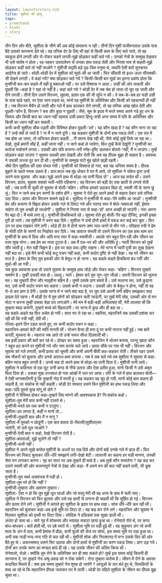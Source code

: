 ```yaml
---  
layout: layouts/story.njk  
title: सुशीला की मृत्यु  
tags:  
- premchand  
- hindi  
- story  
---  
```

    
तीन दिन और बीते, सुशीला के जीने की अब कोई संभावना न रही। तीनों दिन मुंशी संजीवनलाल उसके पास बैठे उसको सान्त्वना देते रहे। वह तनिक देर के लिए भी वहां से किसी काम के लिए चले जाते, तो वह व्याकुल होने लगती और रो-रोकर कहने लगती-मुझे छोड़कर कहीं चले गये। उनको नेत्रों के सम्मुख देखकर भी उसे संतोष न होता। रह-रहकर उतावलेपन से उनका हाथ पकड़ लेती और निराश भाव से कहती-मुझे छोड़कर कहीं चले तो नहीं जाओगे ? मुंशीजी यद्यपि बड़े दृढ-चित मनुष्य थे, तथापि ऐसी बातें सुनकयर आर्द्रनेत्र हो जाते। थोडी-थोडी देर में सुशीला को मूर्छा-सी आ जाती। फिर चौंकती तो इधर-उधर भौंजक्की-सी देखने लगती। वे कहां गये? क्या छोड़कर चले गयें ? किसी-किसी बार मूर्छा का इतना प्रकोप होता कि मुन्शीजी बार-बार कहते-मैं यही हूं,घबराओं नहीं। पर उसे विश्वास न आता। उन्हीं की ओर ताकती और पूछती कि –कहां है ? यहां तो नहीं है। कहां चले गये ? थोडी देर में जब चेत हो जाता तो चुप रह जाती और रोने लगती। तीनों दिन उसने विरजन, सुवामा, प्रताप एक की भी सुधि न की। वे सब-के-सब हर घडी उसी के पास खडे रहते, पर ऐसा जान पडता था, मानों वह मुशींजी के अतिरिक्त और किसी को पहचानती ही नहीं है। जब विरजन बैचैन हो जाती और गले में हाथ डालकर रोने लगती, तो वह तनिक आंख खोल देती और पूछती-‘कौन है, विरजन ? बस और कुछ न पूछती। जैसे, सूम के हृदय में मरते समय अपने गडे हुए धन के सिवाय और किसी बात का ध्यान नहीं रहयता उसी प्रकार हिन्दू-सत्री अन्त समय में पति के अतिरिक्त और किसी का ध्यान नहीं कर सकती।  
कभी-कभी सुशीला चौंक पड़ती और विस्मित होकर पूछती-‘अरे। यह कौन खडा है ? यह कौन भागा जा रहा है ? उन्हें क्यों ले जाते है ? ना मैं न जाने दूंगी। यह कहकर मुंशीजी के दोनों हाथ पकड़ लेती। एक पल में जब होश आ जाता, तो लजिजत होकर कहती....’मैं सपना देख रही थी, जैसे कोई तुम्हें लिये जा रहा था। देखो, तुम्हें हमारी सौहं है, कहीं जाना नहीं। न जाने कहां ले जायेगा, फिर तुम्हें कैसे देखूंगी ? मुन्शीजी का कलेजा मसोसने लगता। उसकी ओर पति करूणा-भरी स्नेह-दृष्टि डालकर बोलते-‘नहीं, मैं न जाउंगा। तुम्हें छोड़कर कहां जाउंगा ? सुवामा उसकी दशा देखती और रोती कि अब यह दीपक बुझा ही चाहता है। अवस्था ने उसकी लज्जा दूर कर दी थी। मुन्शीजी के सम्मुख घंटों मुंह खोले खड़ी रहती।  
चौथे दिन सुशीला की दशा संभल गयी। मुन्शीजी को विश्वास हो गया, बस यह अन्तिम समय है। दीपक बुझने के पहले भभक उठता है। प्रात:काल जब मुंह धोकर वे घर में आये, तो सुशीला ने संकेत द्वारा उन्हें अपने पास बुलाया  और कहा-‘मुझे अपने हाथ से थोड़ा-सा पानी पिला दो’’। आज वह सचेत थी। उसने विरजन, प्रताप, सुवामा सबको भली-भांति पहिचाना। वह विरजन को बड़ी देर तक छाती से लगाये रोती रही। जब पानी पी चुकी तो सुवामा से बोली-‘बहिन। तनिक हमको उठाकर बिठा दो, स्वामी जी के चरण छूं लूं। फिर न जाने कब इन चरणों के दर्शन होंगे। सुवामा ने रोते हुए अपने हाथों से सहारा देकर उसे तनिक उठा दिया। प्रताप और विरजन सामने खड़े थे। सुशीला ने मुन्शीजी से कहा-‘मेरे समीप आ जाओ’। मुन्शीजी प्रेम और करूणा से विहृल होकर उसके गले से लिपट गये और गदगद स्वर में बोले-‘घबराओ नहीं, ईश्वर चाहेगा तो तुम अच्छी हो जाओगी’। सुशीला ने निराश भाव से कहा-‘हॉ’ आज अच्छी हो जाउंगी। जरा अपना पैर बढ़ा दो। मैं माथे लगा लूं। मुन्शीजी हिचकिचाते रहे। सुवामा रोते हुए बोली-‘पैर बढ़ा दीजिए, इनकी इच्छा पूरी हो जाये। तब मुंशीजी ने चरण बढा दिये। सुशीला ने उन्हें दोनों हाथों में पकड कर कई बार चूमा। फिर उन पर हाथ रखकर रोने लगी। थोड़े ही देर में दोनों चरण उष्ण जल-कणों से भीग गये। पतिव्रता स्त्री ने प्रेम के मोती पति के चरणों पर निछोवर कर दिये। जब आवाज संभली तो उसने विरजन का एक हाथ थाम कर मुन्शीजी के हाथ में दिया और अति मन्द स्वर में कहा-स्वामीजी। आपके संग बहुत दिन रही और जीवन का परम सुख भोगा। अब प्रेम का नाता टूटता है। अब मैं पल-भर की और अतिथि हूं। प्यारी विरजन को तुम्हें सौंप जाती हूं। मेरा यही चिहृन है। इस पर सदा दया-दृष्टि रखना। मेरे भाग्य में प्यारी पुत्री का सुख देखना नहीं बदा था। इसे मैने कभी कोई कटु वचन नहीं कहा, कभी कठोर दृष्टि से नहीं देखा। यह मरे जीवन का फल है। ईश्वर के लिए तुम इसकी ओर से बेसुध न हो जाना। यह कहते-कहते हिचकियां बंध गयीं और मूर्छा-सी आ गयी।  
जब कुछ अवकाश हआ तो उसने सुवामा के सम्मुख हाथ जोड़े और रोकर कहा- ‘बहिन’। विरजन तुम्हारे समर्पण है। तुम्हीं उसकी मता हो। लल्लू। प्यारे। ईश्वर करे तुम जुग-जुग जीओ। अपनी विरजन को भूलना मत। यह तुम्हारी दीना और मातृहीना बहिन है। तुममें उसके प्राण बसते है। उसे रूलाना मत, उसे कुढाना मत, उसे कभी कठोर वचन मत कहना। उससे कभी न रूठना। उसकी ओर से बेसुध न होना, नहीं तो वह रो-रो कर प्राण दे देगी। उसके भाग्य में न जाने क्या बदा है, पर तुम उसे अपनी सगी बहिन समझकर सदा ढाढस देते रहना। मैं थोड़ी देर में तुम लोगों को छोडकर चली जाऊंगी, पर तुम्हें मेरी सोह, उसकी ओर से मन मोटा न करना तुम्हीं उसका बेड़ा पार लगाओगे। मेरे मन में बड़ी-बड़ी अभिलाषाएं थीं, मेरी लालसा थी कि तुम्हारा ब्याह करूंगी, तुम्हारे बच्चे को खिलाउंगी। पर भाग्य में कुछ और ही बदा था।  
यह कहते-कहते वह फिर अचेत हो गयी। सारा घर रो रहा था। महरियां, महराजिनें सब उसकी प्रशंसा कर रही थी कि स्त्री नहीं, देवी थी।  
रधिया-इतने दिन टहल करते हुए, पर कभी कठोर वचन न कहा।  
महराजिन-हमको बेटी की भांति मानती थीं। भोजन कैसा ही बना दूं पर कभी नाराज नहीं हुई। जब बातें करतीं, मुस्करा के। महराज जब आते तो उन्हें जरूर सीधा दिलवाती थी।  
सब इसी प्रकार की बातें कर रहे थे। दोपहर का समय हुआ। महराजिन ने भोजन बनाया, परन्तु खाता कौन ? बहुत हठ करने पर मुंशीजी गये और नाम करके चले आये। प्रताप चौके पर गया भी नहीं। विरजन और सुवामा को गले लगाती, कभी प्रताप को चूमती और कभी अपनी बीती कह-कहकर रोती। तीसरे पहर उसने सब नौकरों को बुलाया और उनसे अपराध क्षमा कराया। जब वे सब चले गये तब सुशीला ने सुवामा से कहा- बहिन प्यास बहुत लगती है। उनसे कह दो अपने हाथ से थोड़ा-सा पानी पिला दें। मुंशीजी पानी लाये। सुशीला ने कठिनता से एक घूंट पानी कण्ठ से नीचे उतारा और ऐसा प्रतीत हुआ, मानो किसी ने उसे अमृत पिला दिया हो। उसका मुख उज्जवल हो गया आंखों में जल भर आया। पति के गले में हाथ डालकर बोली—मै ऐसी भाग्यशालिनी हूं कि तुम्हारी गोद में मरती हूं। यह कहकर वह चुप हो गयी, मानों कोई बात कहना ही चाहती है, पर संकोच से नहीं कहती। थोडी देर पश्चात् उसने फिर मुंशीजी का हाथ पकड़ लिया और कहा-‘यदि तुमसे कुछ मांगू,तो दोगे ?  
मुंशीजी ने विस्मित होकर कहा-तुम्हारे लिए मांगने की आवश्यकता है? नि:संकोच कहो।  
सुशीला-तुम मेरी बात कभी नहीं टालते थे।  
मुन्शीजी-मरते दम तक कभी न टालूंगा।  
सुशीला-डर लगता है, कहीं न मानो तो...  
मुन्शीजी-तुम्हारी बात और मैं न मानूं ?  
सुशीला-मैं तुमको न छोडूंगी। एक बात बतला दो-सिल्ली(सुशीला)मर  
जायेगी, तो उसे भूल जाओगे ?  
मुन्शीजी-ऐसी बात न कहो, देखो विरजन रोती है।  
सुशीला-बतलाओं, मुझे भूलोगे तो नहीं ?  
मुन्शीजी-कभी नहीं।  
सुशीला ने अपने सूखे कपोल मुशींजी के अधरों पर रख दिये और दोनों बांहें उनके गले में डाल दीं। फिर विरजन को निकट बुलाकर धीरे-धीरे समझाने लगी-देखो बेटी। लालाजी का कहना हर घडी मानना, उनकी सेवा मन लगाकर करना। गृह का सारा भर अब तुम्हारे ही माथे है। अब तुम्हें कौन सभांलेगा ? यह कह कर उसने स्वामी की ओर करूणापूर्ण नेत्रों से देखा और कहा- मैं अपने मन की बात नहीं कहने पायी, जी डूबा जाता है।  
मुन्शीजी-तुम व्यर्थ असमंजस में पडी हो।  
सुशीला-तुम मरे हो कि नहीं ?  
मुन्शीजी-तुम्हारा और आमरण तुम्हारा।  
सुशीला- ऐसा न हो कि तुम मुझे भूल जाओं और जो वस्तु मेरी थी वह अन्य के हाथ में चली जाए।  
सुशीला ने विरजन को फिर बुलाया और उसे वह छाती से लगाना ही चाहती थी कि मूर्छित हो गई। विरजन और प्रताप रोने लगे। मुंशीजी ने कांपते हुए सुशीला के हृदय पर हाथ रखा। सांस धीरे-धीरे चल रही थी। महराजिन को बुलाकर कहा-अब इन्हें भूमि पर लिटा दो। यह कह कर रोने लगे। महराजिन और सुवामा ने मिलकर सुशीला को पृथ्वी पर लिटा दिया। तपेदिक ने हडिडयां तक सुखा डाली थी।  
अंधेरा हो चला था। सारे गृह में शोकमय और भयावह सन्नाटा छाया हुआ था। रोनेवाले रोते थे, पर कण्ठ बांध-बांधकर। बातें होती थी, पर दबे स्वरों से। सुशीला भूमि पर पडी हुई थी। वह सुकुमार अंग जो कभी माता के अंग में पला, कभी प्रेमांक में प्रौढा, कभी फूलों की सेज पर सोया, इस समय भूमि पर पडा हुआ था। अभी तक नाडी मन्द-मन्द गति से चल रही थी। मुंशीजी शोक और निराशानद में मग्न उसके सिर की ओर बैठे हुए थे। अकस्समात् उसने सिर उठाया और दोनों हाथों से मुंशीजी का चरण पकड़ लिया। प्राण उड़ गये। दोनों कर उनके चरण का मण्डल बांधे ही रहे। यह उसके जीवन की अंतिम क्रिया थी।  
रोनेवालो, रोओ। क्योंकि तुम रोने के अतिरिक्त कर ही क्या सकते हो? तुम्हें इस समय कोई कितनी ही सान्त्वना दे, पर तुम्हारे नेत्र अश्रु-प्रवाह को न रोक सकेंगे। रोना तुम्हारा कर्तव्य है। जीवन में रोने के अवसर कदाचित मिलते हैं। क्या इस समय तुम्हारे नेत्र शुष्क हो जायेगें ? आंसुओं के तार बंधे हुए थे, सिसकियों के शब्द आ रहे थे कि महराजिन दीपक जलाकर घर में लायी। थोडी देर पहिले सुशीला के जीवन का दीपक बुझ चुका था।  


    